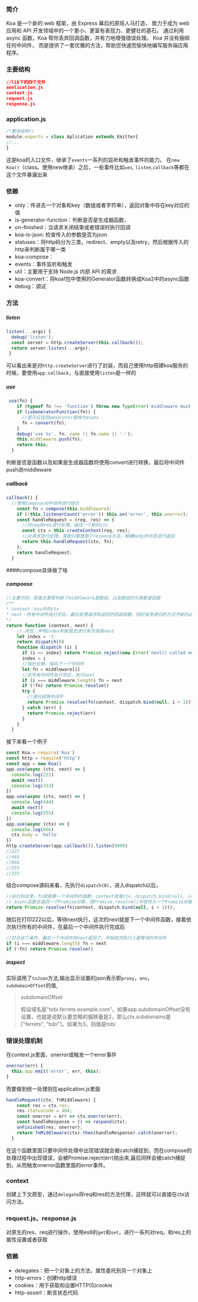 ### 简介

Koa 是一个新的 web 框架，由 Express 幕后的原班人马打造， 致力于成为 web 应用和 API 开发领域中的一个更小、更富有表现力、更健壮的基石。 通过利用 async 函数，Koa 帮你丢弃回调函数，并有力地增强错误处理。 Koa 并没有捆绑任何中间件， 而是提供了一套优雅的方法，帮助您快速而愉快地编写服务端应用程序。

### 主要结构

```json
//lib下的四个文件
aoolication.js
context.js
request.js
response.js
```

### application.js

```js
/*整体结构*/
module.exports = class Aplication extends Emitter{ 
//...
}
```

这是koa的入口文件，继承了`events`一系列的监听和触发事件的能力。 在`new Koa()`（class。使用new继承）之后，一些事件比如`ues`, `listen`,`callback`等都在这个文件暴漏出来

### 依赖

- only：传进去一个对象和key（数组或者字符串），返回对象中存在key对应的值
- is-generator-function：判断是否是生成器函数，
- on-finished：当请求关闭结束或者错误时执行回调
- koa-is-json: 检查传入的参数是否为json
- statuses：将http码分为三类，redirect、empty以及retry，然后根据传入的http来判断属于哪一类
- koa-compose：
- events：事件监听和触发
- util：主要用于支持 Node.js 内部 API 的需求
- koa-convert：将koa1包中使用的Generator函数转换成Koa2中的async函数
- debug：调试

### 方法

##### listen

```js
listen(...args) {
  debug('listen');
  const server = http.createServer(this.callback());
  return server.listen(...args);
 }
```

可以看出来是对`http.createServer`进行了封装，而自己使用http搭建koa服务的时候，要使用`app.callback`，与直接使用`listen`是一样的

##### use

```js
 use(fn) {
    if (typeof fn !== 'function') throw new TypeError('middleware must be a function!');
    if (isGeneratorFunction(fn)) {
      //提示应该将generator替换为async
      fn = convert(fn);
    }
    debug('use %s', fn._name || fn.name || '-');
    this.middleware.push(fn);
    return this;
  }
```

判断是否是函数以及如果是生成器函数将使用convert进行转换，最后将中间件push进middleware

##### callback

```js
callback() {
  //使用compose对中间件进行组合
    const fn = compose(this.middleware);
    if (!this.listenerCount('error')) this.on('error', this.onerror);
    const handleRequest = (req, res) => {
      //对req和res进行处理。返回一个新的ctx
      const ctx = this.createContext(req, res);
      //对请求进行处理，里面只要使用了respond方法，根据body的状态进行返回
      return this.handleRequest(ctx, fn);
    };
    return handleRequest;
  }
```

####compose具体做了啥

##### compoose

```js
//主要代码，前面主要是判断了middleware是数组，以及数组的元素都是函数
/**
* context：koa中的ctx
* next：所有中间件执行完后，最后处理请求和返回的回调函数。同时采用递归的方式不断的运行中间件。
*/
return function (context, next) {
    // 闭包，声明index判断是否进行多次调用next
    let index = -1
    return dispatch(0)
    function dispatch (i) {
      if (i <= index) return Promise.reject(new Error('next() called multiple times'))
      index = i
      //指针后移，指向下一个中间件
      let fn = middleware[i]
      //在所有中间件执行完后，执行next
      if (i === middleware.length) fn = next
      if (!fn) return Promise.resolve()
      try {
        //递归调用中间件
        return Promise.resolve(fn(context, dispatch.bind(null, i + 1)));
      } catch (err) {
        return Promise.reject(err)
      }
    }
  }
```

接下来看一个例子

```js
const Koa = require('Koa')
const http = require('http')
const app = new Koa()
app.use(async (ctx, next) => {
  console.log(222)
  await next()
  console.log(333)
})
app.use(async (ctx, next) => {
  console.log(444)
  await next()
  console.log(555)
})
app.use(async (ctx) => {
  console.log(666)
  ctx.body = 'hello'
})
http.createServer(app.callback()).listen(9999)
//222
//444
//666
//555
//333
```

结合compose源码来看，先执行`dispatch(0)`，进入dispatch以后，

```js
//执行到这里，fn就是第一个中间件的函数，context就是ctx，dispatch.bind(null, i+1)作为下一个中间件的next，
// async函数会返回一个Promise对象，而Promise.resolve()中若传入一个Promise对象的话，那么Promise.resolve将不做任何修改、原封不动地返回这个Promise对象。
return Promise.resolve(fn(context, dispatch.bind(null, i + 1)));
```

随后在打印222以后，等待next执行，这次的next就是下一个中间件函数，接着依次执行所有的中间件，在最后一个中间件执行完成后

```js
//符合这个条件，最后一个中间件的next返回了，开始依次执行上面等待的中间件
if (i === middleware.length) fn = next
if (!fn) return Promise.resolve()
```

##### inspect

实际调用了`toJson`方法,输出显示设置的json表示即`proxy`，`env`，`subdomainOffset`的值,

> subdomainOffset
>
> 假设域名是"tobi.ferrets.example.com"。如果app.subdomainOffset没有设置，也就是说默认要忽略的偏移量是2，那么ctx.subdomains是["ferrets", "tobi"]。如果为3，则值是tobi

### 错误处理机制

在context.js里面，onerror或触发一个error事件

```js
onerror(err) {
  this.app.emit('error', err, this);
}
```

而要做到统一处理则在application.js里面

```js
handleRequest(ctx, fnMiddleware) {
    const res = ctx.res;
    res.statusCode = 404;
    const onerror = err => ctx.onerror(err);
    const handleResponse = () => respond(ctx);
    onFinished(res, onerror);
    return fnMiddleware(ctx).then(handleResponse).catch(onerror);
  }
```

在这个函数里面只要中间件处理中出现错误就会被catch捕捉到，而在compose的处理过程中出现错误，会被Promise.reject(err)抛出来,最后同样会被catch捕捉到，从而触发onerror函数里面的error事件。

### context

创建上下文原型，通过`delegate`将req和res的方法代理，这样就可以直接在ctx访问方法。

### request.js、response.js

对原生的res、req进行操作，使用es6的`get`和`set`，进行一系列对req，和res上的属性设置或者获取

### 依赖

- delegates：把一个对象上的方法，属性委托到另一个对象上
- http-errors：创建http错误
- cookies：用于获取和设置HTTP(S)cookie
- http-assert：断言状态代码

